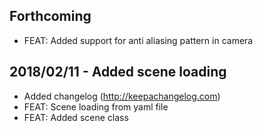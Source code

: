 Forthcoming
-----------
- FEAT: Added support for anti aliasing pattern in camera

2018/02/11 - Added scene loading
--------------------------------
- Added changelog (http://keepachangelog.com)
- FEAT: Scene loading from yaml file
- FEAT: Added scene class
